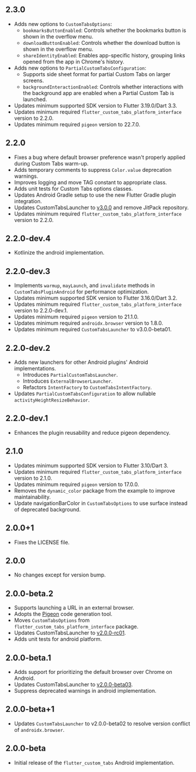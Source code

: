 ## 2.3.0

- Adds new options to `CustomTabsOptions`:
  - `bookmarksButtonEnabled`: Controls whether the bookmarks button is shown in the overflow menu.
  - `downloadButtonEnabled`: Controls whether the download button is shown in the overflow menu.
  - `shareIdentityEnabled`: Enables app-specific history, grouping links opened from the app in Chrome's history.
- Adds new options to `PartialCustomTabsConfiguration`:
  - Supports side sheet format for partial Custom Tabs on larger screens.
  - `backgroundInteractionEnabled`: Controls whether interactions with the background app are enabled when a Partial Custom Tab is launched.
- Updates minimum supported SDK version to Flutter 3.19.0/Dart 3.3.
- Updates minimum required `flutter_custom_tabs_platform_interface` version to 2.2.0.
- Updates minimum required `pigeon` version to 22.7.0.

## 2.2.0

- Fixes a bug where default browser preference wasn't properly applied during Custom Tabs warm-up.
- Adds temporary comments to suppress `Color.value` deprecation warnings.
- Improves logging and move TAG constant to appropriate class.
- Adds unit tests for Custom Tabs options classes.
- Updates Android Gradle setup to use the new Flutter Gradle plugin integration.
- Updates CustomTabsLauncher to [v3.0.0](https://github.com/droibit/CustomTabsLauncher/releases/tag/3.0.0) and remove JitPack repository.
- Updates minimum required `flutter_custom_tabs_platform_interface` version to 2.2.0.

## 2.2.0-dev.4

- Kotlinize the android implementation.

## 2.2.0-dev.3

- Implements `warmup`, `mayLaunch`, and `invalidate` methods in `CustomTabsPluginAndroid` for performance optimization.
- Updates minimum supported SDK version to Flutter 3.16.0/Dart 3.2.
- Updates minimum required `flutter_custom_tabs_platform_interface` version to 2.2.0-dev.1.
- Updates minimum required `pigeon` version to 21.1.0.
- Updates minimum required `androidx.browser` version to 1.8.0.
- Updates minimum required `CustomTabsLauncher` to v3.0.0-beta01.

## 2.2.0-dev.2

- Adds new launchers for other Android plugins' Android implementations.
  - Introduces `PartialCustomTabsLauncher`.
  - Introduces `ExternalBrowserLauncher`.
  - Refactors `IntentFactory` to `CustomTabsIntentFactory`.
- Updates `PartialCustomTabsConfiguration` to allow nullable `activityHeightResizeBehavior`.

## 2.2.0-dev.1

- Enhances the plugin reusability and reduce pigeon dependency.

## 2.1.0

- Updates minimum supported SDK version to Flutter 3.10/Dart 3.
- Updates minimum required `flutter_custom_tabs_platform_interface` version to 2.1.0.
- Updates minimum required `pigeon` version to 17.0.0.
- Removes the `dynamic_color` package from the example to improve maintainability.
- Update navigationBarColor in `CustomTabsOptions` to use surface instead of deprecated background.

## 2.0.0+1

- Fixes the LICENSE file.

## 2.0.0

- No changes except for version bump.

## 2.0.0-beta.2

- Supports launching a URL in an external browser.
- Adopts the [Pigeon](https://pub.dev/packages/pigeon) code generation tool.
- Moves `CustomTabsOptions` from `flutter_custom_tabs_platform_interface` package.
- Updates CustomTabsLauncher to [v2.0.0-rc01](https://github.com/droibit/CustomTabsLauncher/releases/tag/2.0.0-rc01).
- Adds unit tests for android platform.

## 2.0.0-beta.1

- Adds support for prioritizing the default browser over Chrome on Android.
- Updates CustomTabsLauncher to [v2.0.0-beta03](https://github.com/droibit/CustomTabsLauncher/releases/tag/2.0.0-beta03).
- Suppress deprecated warnings in android implementation.

## 2.0.0-beta+1

- Updates `CustomTabsLauncher` to v2.0.0-beta02 to resolve version conflict of `androidx.browser`.

## 2.0.0-beta

- Initial release of the `flutter_custom_tabs` Android implementation.
